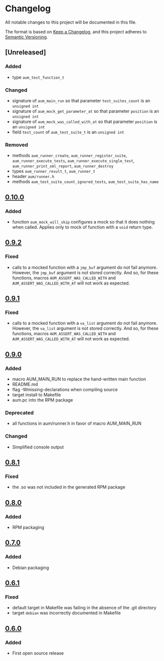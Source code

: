# Changelog

All notable changes to this project will be documented in this file.

The format is based on [Keep a Changelog](https://keepachangelog.com/en/1.0.0/),
and this project adheres to [Semantic Versioning](https://semver.org/spec/v2.0.0.html).


## [Unreleased]

### Added
- type `aum_test_function_t`

### Changed
- signature of `aum_main_run` so that parameter `test_suites_count` is an `unsigned int`
- signature of `aum_mock_get_parameter_at` so that parameter `position` is an `unsigned int`
- signature of `aum_mock_was_called_with_at` so that parameter `position` is an `unsigned int`
- field `test_count` of `aum_test_suite_t` is an `unsigned int`

### Removed
- methods `aum_runner_create`, `aum_runner_register_suite`, `aum_runner_execute_tests`, `aum_runner_execute_single_test`, `aum_runner_print_xml_report`, `aum_runner_destroy`
- types `aum_runner_result_t`, `aum_runner_t`
- header `aum/runner.h`
- methods `aum_test_suite_count_ignored_tests`, `aum_test_suite_has_name`


## [0.10.0](https://github.com/airbus-cyber/aum/releases/tag/0.10.0)

### Added
- function `aum_mock_will_skip` configures a mock so that it does nothing when called. Applies only to mock of function with a `void` return type.


## [0.9.2](https://github.com/airbus-cyber/aum/releases/tag/0.9.2)

### Fixed
- calls to a mocked function with a `jmp_buf` argument do not fail anymore. However, the `jmp_buf` argument is not stored correctly. And so, for these functions, macros `AUM_ASSERT_WAS_CALLED_WITH` and `AUM_ASSERT_WAS_CALLED_WITH_AT` will not work as expected.


## [0.9.1](https://github.com/airbus-cyber/aum/releases/tag/0.9.1)

### Fixed
- calls to a mocked function with a `va_list` argument do not fail anymore. However, the `va_list` argument is not stored correctly. And so, for these functions, macros `AUM_ASSERT_WAS_CALLED_WITH` and `AUM_ASSERT_WAS_CALLED_WITH_AT` will not work as expected.


## [0.9.0](https://github.com/airbus-cyber/aum/releases/tag/0.9.0)

### Added
- macro AUM_MAIN_RUN to replace the hand-written main function
- README.md
- flag -Wmissing-declarations when compiling source
- target install to Makefile
- aum.pc into the RPM package

### Deprecated
- all functions in aum/runner.h in favor of macro AUM_MAIN_RUN

### Changed
- Simplified console output


## [0.8.1](https://github.com/airbus-cyber/aum/releases/tag/0.8.1)

### Fixed
- the .so was not included in the generated RPM package


## [0.8.0](https://github.com/airbus-cyber/aum/releases/tag/0.8.0)

### Added
- RPM packaging


## [0.7.0](https://github.com/airbus-cyber/aum/releases/tag/0.7.0)

### Added
- Debian packaging


## [0.6.1](https://github.com/airbus-cyber/aum/releases/tag/0.6.1)

### Fixed
- default target in Makefile was failing in the absence of the .git directory
- target `debian` was incorrectly documented in Makefile


## [0.6.0](https://github.com/airbus-cyber/aum/releases/tag/0.6.0)

### Added
- First open source release

